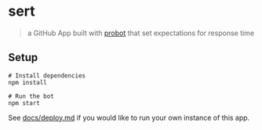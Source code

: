 # sert

> a GitHub App built with [probot](https://github.com/probot/probot) that set expectations for response time

## Setup

```
# Install dependencies
npm install

# Run the bot
npm start
```

See [docs/deploy.md](docs/deploy.md) if you would like to run your own instance of this app.
